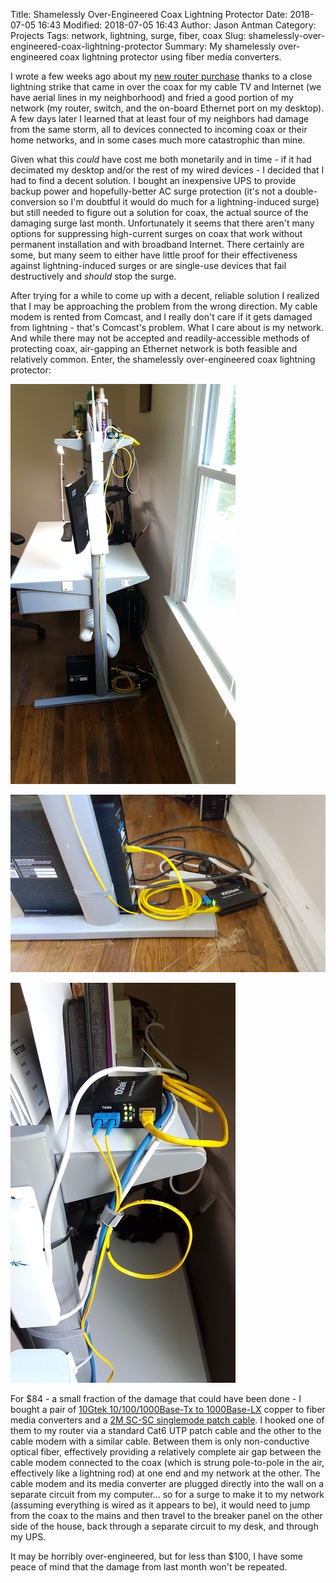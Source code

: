 Title: Shamelessly Over-Engineered Coax Lightning Protector
Date: 2018-07-05 16:43
Modified: 2018-07-05 16:43
Author: Jason Antman
Category: Projects
Tags: network, lightning, surge, fiber, coax
Slug: shamelessly-over-engineered-coax-lightning-protector
Summary: My shamelessly over-engineered coax lightning protector using fiber media converters.

I wrote a few weeks ago about my [new router purchase](/2018/06/new-home-router---partaker-i5) thanks to a close lightning strike that came in over the coax for my cable TV and Internet (we have aerial lines in my neighborhood) and fried a good portion of my network (my router, switch, and the on-board Ethernet port on my desktop). A few days later I learned that at least four of my neighbors had damage from the same storm, all to devices connected to incoming coax or their home networks, and in some cases much more catastrophic than mine.

Given what this _could_ have cost me both monetarily and in time - if it had decimated my desktop and/or the rest of my wired devices - I decided that I had to find a decent solution. I bought an inexpensive UPS to provide backup power and hopefully-better AC surge protection (it's not a double-conversion so I'm doubtful it would do much for a lightning-induced surge) but still needed to figure out a solution for coax, the actual source of the damaging surge last month. Unfortunately it seems that there aren't many options for suppressing high-current surges on coax that work without permanent installation and with broadband Internet. There certainly are some, but many seem to either have little proof for their effectiveness against lightning-induced surges or are single-use devices that fail destructively and _should_ stop the surge.

After trying for a while to come up with a decent, reliable solution I realized that I may be approaching the problem from the wrong direction. My cable modem is rented from Comcast, and I really don't care if it gets damaged from lightning - that's Comcast's problem. What I care about is my network. And while there may not be accepted and readily-accessible methods of protecting coax, air-gapping an Ethernet network is both feasible and relatively common. Enter, the shamelessly over-engineered coax lightning protector:

[![side view of my desk with the fiber media converters installed](/GFX/mediaconverter1_sm.jpg)](/GFX/mediaconverter1_med.jpg)

[![close-up of one end of the fiber circuit](/GFX/mediaconverter2_sm.jpg)](/GFX/mediaconverter2_med.jpg)

[![close-up of the other end of the fiber circuit](/GFX/mediaconverter3_sm.jpg)](/GFX/mediaconverter3_med.jpg)

For $84 - a small fraction of the damage that could have been done - I bought a pair of [10Gtek 10/100/1000Base-Tx to 1000Base-LX](https://www.amazon.com/gp/product/B06XZ6CV6W/) copper to fiber media converters and a [2M SC-SC singlemode patch cable](https://www.amazon.com/gp/product/B009938B50/). I hooked one of them to my router via a standard Cat6 UTP patch cable and the other to the cable modem with a similar cable. Between them is only non-conductive optical fiber, effectively providing a relatively complete air gap between the cable modem connected to the coax (which is strung pole-to-pole in the air, effectively like a lightning rod) at one end and my network at the other. The cable modem and its media converter are plugged directly into the wall on a separate circuit from my computer... so for a surge to make it to my network (assuming everything is wired as it appears to be), it would need to jump from the coax to the mains and then travel to the breaker panel on the other side of the house, back through a separate circuit to my desk, and through my UPS.

It may be horribly over-engineered, but for less than $100, I have some peace of mind that the damage from last month won't be repeated.
